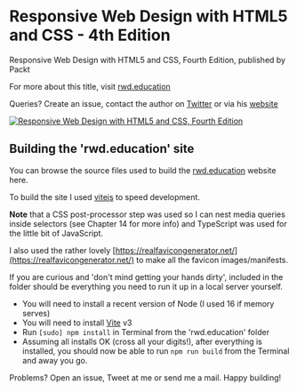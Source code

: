 # Responsive Web Design with HTML5 and CSS - 4th Edition

Responsive Web Design with HTML5 and CSS, Fourth Edition, published by Packt

For more about this title, visit [rwd.education](https://rwd.education)

Queries? Create an issue, contact the author on [Twitter](https://twitter.com/benfrain) or via his [website](https://benfrain.com)

<a href="https://rwd.education"><img src="https://benfrain.com/wp-content/themes/bf2018/img/rwd4.jpg" style="max-width: 600px;" alt="Responsive Web Design with HTML5 and CSS, Fourth Edition"/></a>

## Building the 'rwd.education' site

You can browse the source files used to build the [rwd.education](https://rwd.education) website here.

To build the site I used [vitejs](https://vitejs.dev/) to speed development.

**Note** that a CSS post-processor step was used so I can nest media queries inside selectors (see Chapter 14 for more info) and TypeScript was used for the little bit of JavaScript.

I also used the rather lovely [https://realfavicongenerator.net/](https://realfavicongenerator.net/) to make all the favicon images/manifests.

If you are curious and 'don't mind getting your hands dirty', included in the folder should be everything you need to run it up in a local server yourself.

-   You will need to install a recent version of Node (I used 16 if memory serves)
-   You will need to install [Vite](https://vite.dev) v3
-   Run <code>[sudo] npm install</code> in Terminal from the 'rwd.education' folder
-   Assuming all installs OK (cross all your digits!), after everything is installed, you should now be able to run `npm run build` from the Terminal and away you go.

Problems? Open an issue, Tweet at me or send me a mail. Happy building!
